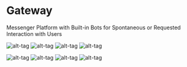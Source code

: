 # Gateway
Messenger Platform with Built-in Bots for Spontaneous or Requested Interaction with Users

 ![alt-tag](https://raw.githubusercontent.com/ScrypticLabs/Gateway/master/ios/imgs/1.png)  ![alt-tag](https://raw.githubusercontent.com/ScrypticLabs/Gateway/master/ios/imgs/2.png)  ![alt-tag](https://raw.githubusercontent.com/ScrypticLabs/Gateway/master/ios/imgs/3.png)  ![alt-tag](https://raw.githubusercontent.com/ScrypticLabs/Gateway/master/ios/imgs/4.png)
 
  ![alt-tag](https://raw.githubusercontent.com/ScrypticLabs/Gateway/master/ios/imgs/5.png)  ![alt-tag](https://raw.githubusercontent.com/ScrypticLabs/Gateway/master/ios/imgs/6.png)  ![alt-tag](https://raw.githubusercontent.com/ScrypticLabs/Gateway/master/ios/imgs/7.png)  ![alt-tag](https://raw.githubusercontent.com/ScrypticLabs/Gateway/master/ios/imgs/8.png)
 
